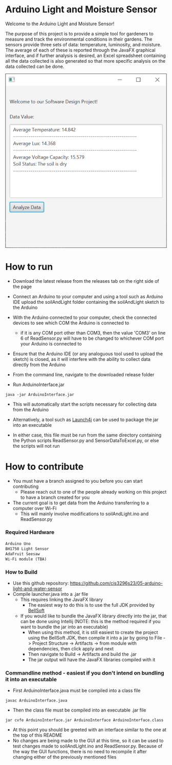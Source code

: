 # Arduino Light and Moisture Sensor
Welcome to the Arduino Light and Moisture Sensor! 

The purpose of this project is to provide a simple tool for gardeners to measure and track the environmental conditions in their gardens. The sensors provide three sets of data: temperature, luminosity, and moisture. The average of each of these is reported through the JavaFX graphical interface, and if further analysis is desired, an Excel spreadsheet containing all the data collected is also generated so that more specific analysis on the data collected can be done. 

![This is a screenshot.](gui.png)
# How to run
- Download the latest release from the releases tab on the right side of the page

- Connect an Arduino to your computer and using a tool such as Arduino IDE upload the soilAndLight folder containing the soilAndLight sketch to the Arduino

- With the Arduino connected to your computer, check the connected devices to see which COM the Arduino is connected to
    + if it is any COM port other than COM3, then the value 'COM3' on line 6 of ReadSensor.py will have to be changed to whichever COM port your Arduino is connected to

- Ensure that the Arduino IDE (or any analoguous tool used to upload the sketch) is closed, as it will interfere with the ability to collect data directly from the Arduino

- From the command line, navigate to the downloaded release folder
- Run ArduinoInterface.jar
```
java -jar ArduinoInterface.jar
```
- This will automatically start the scripts necessary for collecting data from the Arduino
- Alternatively, a tool such as [Launch4j](https://launch4j.sourceforge.net/) can be used to package the jar into an executable

- In either case, this file must be run from the same directory containing the Python scripts ReadSensor.py and SensorDataToExcel.py, or else the scripts will not run

# How to contribute
- You must have a branch assigned to you before you can start contributing
    + Please reach out to one of the people already working on this project to have a branch created for you
- The current goal is to get data from the Arduino transferring to a computer over Wi-Fi
    + This will mainly involve modifications to soilAndLight.ino and ReadSensor.py
### Required Hardware
```
Arduino Uno
BH1750 Light Sensor
AdaFruit Seesaw 
Wi-Fi module (TBA)
```

### How to Build   
- Use this github repository: https://github.com/cis3296s23/05-arduino-light-and-water-sensor
- Compile launcher.java into a .jar file
    + This requires linking the JavaFX library
        - The easiest way to do this is to use the full JDK provided by [BellSoft](https://bell-sw.com/pages/downloads/)
    + If you would like to bundle the JavaFX library directly into the jar, that can be done using Intellij (NOTE: this is the method required if you want to bundle the jar into an executable)
        - When using this method, it is still easiest to create the project using the BellSoft JDK, then compile it into a jar by going to File -> Project Structure -> Artifacts -> from module with dependencies, then click apply and next
        - Then navigate to Build -> Artifacts and build the .jar
        - The jar output will have the JavaFX libraries compiled with it
### Commandline method - easiest if you don't intend on bundling it into an executable
- First ArduinoInterface.java must be compiled into a class file      
```
javac ArduinoInterface.java  
```
- Then the class file must be compiled into an executable .jar file
```
jar cvfe ArduinoInterface.jar ArduinoInterface ArduinoInterface.class
```
- At this point you should be greeted with an interface similar to the one at the top of this README 
- No changes are being made to the GUI at this time, so it can be used to test changes made to soilAndLight.ino and ReadSensor.py. Because of the way the GUI functions, there is no need to recompile it after changing either of the previously mentioned files
